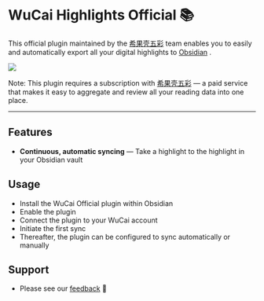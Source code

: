 # WuCai Highlights Official 📚

This official plugin maintained by the [希果壳五彩](https://www.dotalk.cn) team enables you to easily and automatically export all your digital highlights to [Obsidian](https://obsidian.md) .

![](https://wucaiimg.dotalk.cn/plugins/wucai-highlights.png)

Note: This plugin requires a subscription with [希果壳五彩](https://www.dotalk.cn) — a paid service that makes it easy to aggregate and review all your reading data into one place.

---

## Features

* **Continuous, automatic syncing** — Take a highlight to the highlight in your Obsidian vault

## Usage

* Install the WuCai Official plugin within Obsidian
* Enable the plugin
* Connect the plugin to your WuCai account
* Initiate the first sync
* Thereafter, the plugin can be configured to sync automatically or manually

## Support

* Please see our [feedback](https://feedback.dotalk.cn/note/AAbe7f4782.html) 🙂